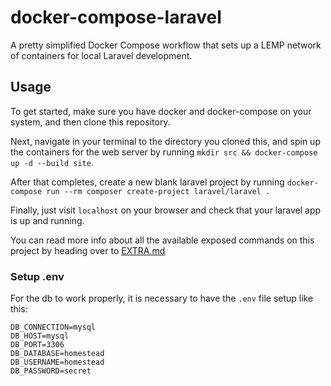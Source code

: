 # docker-compose-laravel
A pretty simplified Docker Compose workflow that sets up a LEMP network of containers for local Laravel development.


## Usage

To get started, make sure you have docker and docker-compose on your system, and then clone this repository.

Next, navigate in your terminal to the directory you cloned this, and spin up the containers for the web server by running `mkdir src && docker-compose up -d --build site`.

After that completes, create a new blank laravel project by running `docker-compose run --rm composer create-project laravel/laravel .`

Finally, just visit `localhost` on your browser and check that your laravel app is up and running.

You can read more info about all the available exposed commands on this project by heading over to [EXTRA.md](EXTRA.md)

### Setup .env
For the db to work properly, it is necessary to have the `.env` file setup like this:
```
DB_CONNECTION=mysql
DB_HOST=mysql
DB_PORT=3306
DB_DATABASE=homestead
DB_USERNAME=homestead
DB_PASSWORD=secret
```
